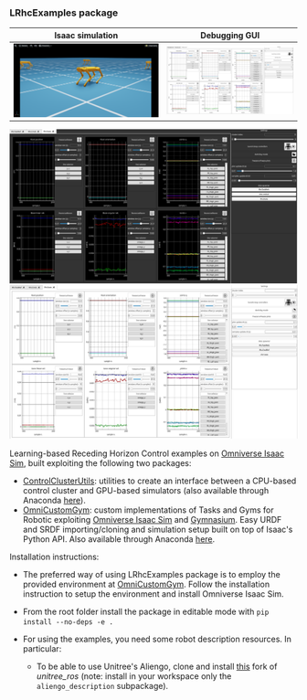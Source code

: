 ### LRhcExamples package

|Isaac simulation|Debugging GUI|   
|:----------------------------------------------------------------------------:|:----------------------------------------------------------------------------------------------------------------:|
|  <img src="lrhc_examples/docs/images/isaac_sim.png" alt="drawing" width="600"/> | <img src="lrhc_examples/docs/images/gui_light.png#gh-dark-mode-onlylrhc_examples/docs/images/gui_light.png#gh-light-mode-only" alt="drawing" width="500"/>

![](lrhc_examples/docs/images/gui_dark.png#gh-dark-mode-only)
![](lrhc_examples/docs/images/gui_light.png#gh-light-mode-only)

Learning-based Receding Horizon Control examples on [Omniverse Isaac Sim](https://docs.omniverse.nvidia.com/app_isaacsim/app_isaacsim.html), built exploiting the following two packages:
 
- [ControlClusterUtils](https://github.com/AndPatr/ControlClusterUtils): utilities to create an interface between a CPU-based control cluster and GPU-based simulators (also available through Anaconda [here](https://anaconda.org/AndrePatri/control_cluster_utils)).
- [OmniCustomGym](https://github.com/AndPatr/OmniCustomGym): custom implementations of Tasks and Gyms for Robotic exploiting [Omniverse Isaac Sim](https://docs.omniverse.nvidia.com/app_isaacsim/app_isaacsim.html) and [Gymnasium](https://gymnasium.farama.org/). Easy URDF and SRDF importing/cloning and simulation setup built on top of Isaac's Python API. Also available through Anaconda [here](https://anaconda.org/AndrePatri/omni_custom_gym).

Installation instructions:

- The preferred way of using LRhcExamples package is to employ the provided environment at [OmniCustomGym](https://github.com/AndPatr/OmniCustomGym). Follow the installation instruction to setup the environment and install Omniverse Isaac Sim.

- From the root folder install the package in editable mode with ```pip install --no-deps -e .```

- For using the examples, you need some robot description resources. In particular: 
    - To be able to use Unitree's Aliengo, clone and install [this](https://github.com/AndrePatri/unitree_ros) fork of *unitree_ros* (note: install in your workspace only the ```aliengo_description``` subpackage).
    

